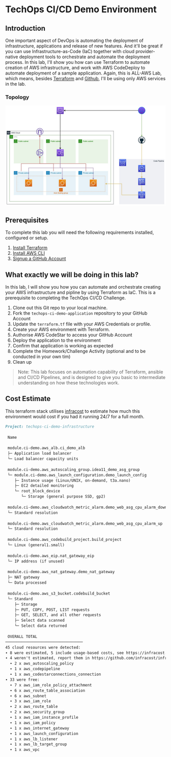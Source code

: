 # TechOps CI/CD Demo Environment

## Introduction
One important aspect of DevOps is automating the deployment of infrastructure, applications and release of new features. And it'll be great if you can use Infrastructure-as-Code (IaC) together with cloud provider-native deployment tools to orchestrate and automate the deployment process. In this lab, I'll show you how can use Terraform to automate creation of AWS infrastructure, and work with AWS CodeDeploy to automate deployment of a sample application. Again, this is ALL-AWS Lab, which means, besides [Terraform](https://terraform.io) and [Github](https://github.com), I'll be using only AWS services in the lab.

### Topology
![header image](docs/img/arch-diagram.jpg)

## Prerequisites
To complete this lab you will need the following requirements installed, configured or setup.
1. [Install Terraform](https://learn.hashicorp.com/tutorials/terraform/install-cli)
2. [Install AWS CLI](https://docs.aws.amazon.com/cli/latest/userguide/cli-chap-install.html)
3. [Signup a GitHub Account](https://docs.github.com/en/get-started/signing-up-for-github/signing-up-for-a-new-github-account)

## What exactly we will be doing in this lab?

In this lab, I will show you how you can automate and orchestrate creating your AWS infrastructure and pipline by using Terraform as IaC. This is a prerequisite to completing the TechOps CI/CD Challenge. 

1. Clone out this Git repo to your local machine.
2. Fork the ``` techops-ci-demo-application ``` repository to your GitHub Account
3. Update the ``` terraform.tf ``` file with your AWS Credentials or profile. 
4. Create your AWS environment with Terraform.
5. Authorise AWS CodeStar to access your GitHub Account
6. Deploy the application to the environment
7. Confirm that application is working as expected
8. Complete the Homework/Challenge Activity (optional and to be conducted in your own tim)
9. Clean up

> Note: This lab focuses on automation capability of Terraform, ansible and CI/CD Pipelines, and is designed to give you basic to intermediate understanding on how these technologies work.

## Cost Estimate
This terraform stack utilises [infracost](https://www.infracost.io/) to estimate how much this environment would cost if you had it running 24/7 for a full month.
```md
Project: techops-ci-demo-infrastructure

 Name                                                                          Monthly Qty  Unit                    Monthly Cost

 module.ci-demo.aws_alb.ci_demo_alb
 ├─ Application load balancer                                                          730  hours                         $18.40
 └─ Load balancer capacity units                                         Monthly cost depends on usage: $5.84 per LCU

 module.ci-demo.aws_autoscaling_group.idea11_demo_asg_group
 └─ module.ci-demo.aws_launch_configuration.demo_launch_config
    ├─ Instance usage (Linux/UNIX, on-demand, t3a.nano)                              2,190  hours                         $12.92
    ├─ EC2 detailed monitoring                                                          21  metrics                        $6.30
    └─ root_block_device
       └─ Storage (general purpose SSD, gp2)                                            24  GB                             $2.88

 module.ci-demo.aws_cloudwatch_metric_alarm.demo_web_asg_cpu_alarm_down
 └─ Standard resolution                                                                  1  alarm metrics                  $0.10

 module.ci-demo.aws_cloudwatch_metric_alarm.demo_web_asg_cpu_alarm_up
 └─ Standard resolution                                                                  1  alarm metrics                  $0.10

 module.ci-demo.aws_codebuild_project.build_project
 └─ Linux (general1.small)                                               Monthly cost depends on usage: $0.005 per minutes

 module.ci-demo.aws_eip.nat_gateway_eip
 └─ IP address (if unused)                                                             730  hours                          $3.65

 module.ci-demo.aws_nat_gateway.demo_nat_gateway
 ├─ NAT gateway                                                                        730  hours                         $43.07
 └─ Data processed                                                       Monthly cost depends on usage: $0.059 per GB

 module.ci-demo.aws_s3_bucket.codebuild_bucket
 └─ Standard
    ├─ Storage                                                           Monthly cost depends on usage: $0.025 per GB
    ├─ PUT, COPY, POST, LIST requests                                    Monthly cost depends on usage: $0.0055 per 1k requests
    ├─ GET, SELECT, and all other requests                               Monthly cost depends on usage: $0.00044 per 1k requests
    ├─ Select data scanned                                               Monthly cost depends on usage: $0.00225 per GB
    └─ Select data returned                                              Monthly cost depends on usage: $0.0008 per GB

 OVERALL TOTAL                                                                                                            $87.42
──────────────────────────────────
45 cloud resources were detected:
∙ 8 were estimated, 5 include usage-based costs, see https://infracost.io/usage-file
∙ 4 weren't estimated, report them in https://github.com/infracost/infracost:
  ∙ 2 x aws_autoscaling_policy
  ∙ 1 x aws_codepipeline
  ∙ 1 x aws_codestarconnections_connection
∙ 33 were free:
  ∙ 7 x aws_iam_role_policy_attachment
  ∙ 6 x aws_route_table_association
  ∙ 6 x aws_subnet
  ∙ 3 x aws_iam_role
  ∙ 2 x aws_route_table
  ∙ 2 x aws_security_group
  ∙ 1 x aws_iam_instance_profile
  ∙ 1 x aws_iam_policy
  ∙ 1 x aws_internet_gateway
  ∙ 1 x aws_launch_configuration
  ∙ 1 x aws_lb_listener
  ∙ 1 x aws_lb_target_group
  ∙ 1 x aws_vpc
```